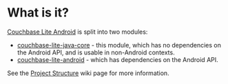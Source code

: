 # What is it?

[Couchbase Lite Android](https://github.com/couchbase/couchbase-lite-android) is split into two modules:

* [couchbase-lite-java-core](https://github.com/couchbase/couchbase-lite-java-core) - this module, which has no dependencies on the Android API, and is usable in non-Android contexts.
* [couchbase-lite-android](https://github.com/couchbase/couchbase-lite-android) - which has dependencies on the Android API.

See the [Project Structure](https://github.com/couchbase/couchbase-lite-android/wiki/Project-structure) wiki page for more information.
